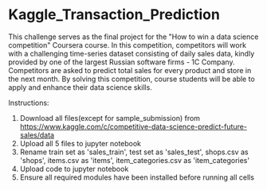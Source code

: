 # Kaggle_Transaction_Prediction

This challenge serves as the final project for the "How to win a data science competition" Coursera course.
In this competition, competitors will work with a challenging time-series dataset consisting of daily sales data, kindly provided by one of the largest Russian software firms - 1C Company. 
Competitors are asked to predict total sales for every product and store in the next month. By solving this competition, course students will be able to apply and enhance their data science skills.

Instructions:
1) Download all files(except for sample_submission) from https://www.kaggle.com/c/competitive-data-science-predict-future-sales/data
2) Upload all 5 files to jupyter notebook
3) Rename train set as 'sales_train', test set as 'sales_test', shops.csv as 'shops', items.csv as 'items', item_categories.csv as 'item_categories'
4) Upload code to jupyter notebook
5) Ensure all required modules have been installed before running all cells

